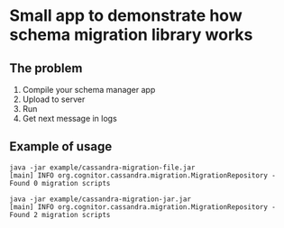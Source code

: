 # Small app to demonstrate how schema migration library works

## The problem
1. Compile your schema manager app
2. Upload to server
3. Run
4. Get next message in logs

## Example of usage
```
java -jar example/cassandra-migration-file.jar
[main] INFO org.cognitor.cassandra.migration.MigrationRepository - Found 0 migration scripts
```

```
java -jar example/cassandra-migration-jar.jar
[main] INFO org.cognitor.cassandra.migration.MigrationRepository - Found 2 migration scripts
```
